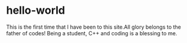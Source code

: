 # hello-world
This is the first time that I have been to this site.All glory belongs to the father of codes!
Being a student, C++ and coding is a blessing to me.
